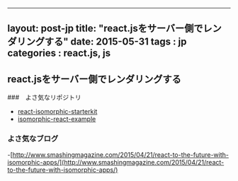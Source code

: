 
---
layout: post-jp
title:  "react.jsをサーバー側でレンダリングする"
date:   2015-05-31
tags : jp
categories : react.js, js
---

## react.jsをサーバー側でレンダリングする

###　よさ気なリポジトリ

- [react-isomorphic-starterkit](https://github.com/RickWong/react-isomorphic-starterkit)
- [isomorphic-react-example](https://github.com/DavidWells/isomorphic-react-example)

### よさ気なブログ
 -[http://www.smashingmagazine.com/2015/04/21/react-to-the-future-with-isomorphic-apps/](http://www.smashingmagazine.com/2015/04/21/react-to-the-future-with-isomorphic-apps/)

